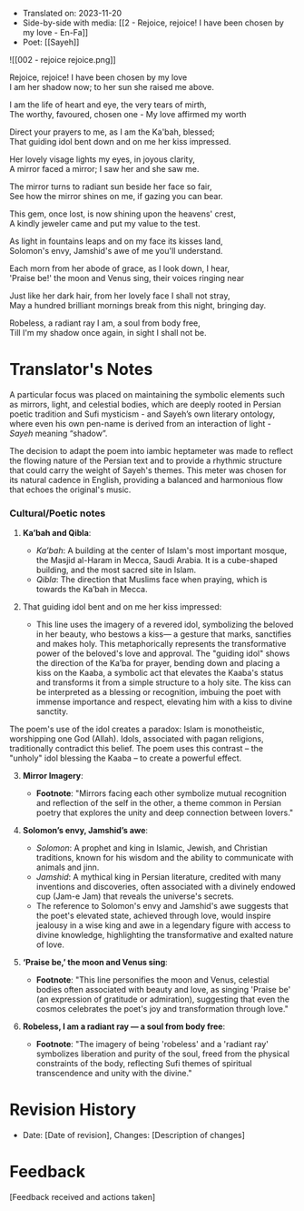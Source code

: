 
- Translated on: 2023-11-20
- Side-by-side with media: [[2 - Rejoice, rejoice! I have been chosen by my love - En-Fa]]
- Poet: [[Sayeh]]

![[002 - rejoice rejoice.png]]


Rejoice, rejoice! I have been chosen by my love  
I am her shadow now; to her sun she raised me above.

I am the life of heart and eye, the very tears of mirth,  
The worthy, favoured, chosen one - My love affirmed my worth  

Direct your prayers to me, as I am the Ka'bah, blessed;  
That guiding idol bent down and on me her kiss impressed.    

Her lovely visage lights my eyes, in joyous clarity,  
A mirror faced a mirror; I saw her and she saw me.  
  
The mirror turns to radiant sun beside her face so fair,  
See how the mirror shines on me, if gazing you can bear.  
  
This gem, once lost, is now shining upon the heavens' crest,  
A kindly jeweler came and put my value to the test.  
  
As light in fountains leaps and on my face its kisses land,  
Solomon's envy, Jamshid's awe of me you'll understand.  
  
Each morn from her abode of grace, as I look down, I hear,  
'Praise be!' the moon and Venus sing, their voices ringing near 
  
Just like her dark hair, from her lovely face I shall not stray,  
May a hundred brilliant mornings break from this night, bringing day.  
  
Robeless, a radiant ray I am, a soul from body free,  
Till I'm my shadow once again, in sight I shall not be.



# Translator's Notes

A particular focus was placed on maintaining the symbolic elements such as mirrors, light, and celestial bodies, which are deeply rooted in Persian poetic tradition and Sufi mysticism - and Sayeh’s own literary ontology, where even his own pen-name is derived from an interaction of light - *Sayeh* meaning “shadow”.

The decision to adapt the poem into iambic heptameter was made to reflect the flowing nature of the Persian text and to provide a rhythmic structure that could carry the weight of Sayeh's themes. This meter was chosen for its natural cadence in English, providing a balanced and harmonious flow that echoes the original's music.

### Cultural/Poetic notes


1. **Ka’bah and Qibla**: 
   - *Ka’bah*: A building at the center of Islam's most important mosque, the Masjid al-Haram in Mecca, Saudi Arabia. It is a cube-shaped building, and the most sacred site in Islam.
   - *Qibla*: The direction that Muslims face when praying, which is towards the Ka’bah in Mecca.

2. That guiding idol bent and on me her kiss impressed:
   - This line uses the imagery of a revered idol, symbolizing the beloved in her beauty, who bestows a kiss— a gesture that marks, sanctifies and makes holy. This metaphorically represents the transformative power of the beloved's love and approval. The "guiding idol"  shows the direction of the  Ka’ba for prayer, bending down and placing a kiss on the Kaaba, a symbolic act that elevates the Kaaba's status and transforms it from a simple structure to a holy site. The kiss can be interpreted as a blessing or recognition, imbuing the poet with immense importance and respect, elevating him with a kiss to divine sanctity.

The poem's use of the idol creates a paradox: Islam is monotheistic, worshipping one God (Allah). Idols, associated with pagan religions, traditionally contradict this belief. The poem uses this contrast – the "unholy" idol blessing the Kaaba – to create a powerful effect.

3. **Mirror Imagery**:
   - **Footnote**: "Mirrors facing each other symbolize mutual recognition and reflection of the self in the other, a theme common in Persian poetry that explores the unity and deep connection between lovers."

4. **Solomon’s envy, Jamshid’s awe**:
   - *Solomon*: A prophet and king in Islamic, Jewish, and Christian traditions, known for his wisdom and the ability to communicate with animals and jinn.
   - *Jamshid*: A mythical king in Persian literature, credited with many inventions and discoveries, often associated with a divinely endowed cup (Jam-e Jam) that reveals the universe's secrets.
   - The reference to Solomon's envy and Jamshid's awe suggests that the poet's elevated state, achieved through love, would inspire jealousy in a wise king and awe in a legendary figure with access to divine knowledge, highlighting the transformative and exalted nature of love.

5. **‘Praise be,’ the moon and Venus sing**:
   - **Footnote**: "This line personifies the moon and Venus, celestial bodies often associated with beauty and love, as singing 'Praise be' (an expression of gratitude or admiration), suggesting that even the cosmos celebrates the poet's joy and transformation through love."

6. **Robeless, I am a radiant ray — a soul from body free**:
   - **Footnote**: "The imagery of being 'robeless' and a 'radiant ray' symbolizes liberation and purity of the soul, freed from the physical constraints of the body, reflecting Sufi themes of spiritual transcendence and unity with the divine."

# Revision History
- Date: [Date of revision], Changes: [Description of changes]

# Feedback
[Feedback received and actions taken]

